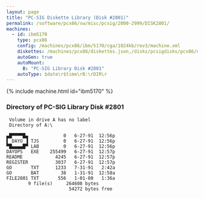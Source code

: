 ```yaml
---
layout: page
title: "PC-SIG Diskette Library (Disk #2801)"
permalink: /software/pcx86/sw/misc/pcsig/2000-2999/DISK2801/
machines:
  - id: ibm5170
    type: pcx86
    config: /machines/pcx86/ibm/5170/cga/1024kb/rev3/machine.xml
    diskettes: /machines/pcx86/diskettes.json,/disks/pcsigdisks/pcx86/diskettes.json
    autoGen: true
    autoMount:
      B: "PC-SIG Library Disk #2801"
    autoType: $date\r$time\rB:\rDIR\r
---
```


{% include machine.html id="ibm5170" %}

### Directory of PC-SIG Library Disk #2801

     Volume in drive A has no label
     Directory of A:\

    ▄█▀▀▀▀█▄             0   6-27-91  12:56p
    ▌ DAYO ▐ TJS         0   6-27-91  12:56p
    ▀█▄▄▄▄█▀ LAB         0   6-27-91  12:56p
    DAYOPS   EXE    255499   6-27-91  12:57p
    README            4245   6-27-91  12:57p
    REGISTER          3037   6-27-91  12:57p
    GO       TXT      1233   7-31-91   2:42a
    GO       BAT        38   1-31-91  12:58a
    FILE2801 TXT       556   1-01-80   1:36a
            9 file(s)     264608 bytes
                           54272 bytes free
